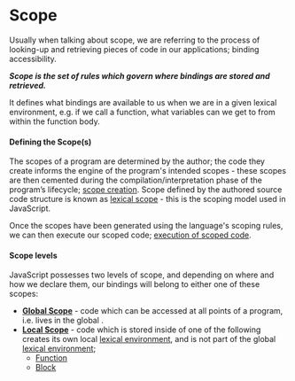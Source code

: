 # Scope

Usually when talking about scope, we are referring to the process of looking-up and retrieving pieces of code in our applications; binding accessibility.

**_Scope is the set of rules which govern where bindings are stored and retrieved._**

It defines what bindings are available to us when we are in a given lexical environment, e.g. if we call a function, what variables can we get to from within the function body.

#### Defining the Scope(s)

The scopes of a program are determined by the author; the code they create informs the engine of the program's intended scopes - these scopes are then cemented during the compilation/interpretation phase of the program’s lifecycle; [scope creation](01-creation). Scope defined by the authored source code structure is known as [lexical scope](./lexical-scope) - this is the scoping model used in JavaScript.

Once the scopes have been generated using the language's scoping rules, we can then execute our scoped code; [execution of scoped code](02-execution).

#### Scope levels

JavaScript possesses two levels of scope, and depending on where and how we declare them, our bindings will belong to either one of these scopes:

- [**Global Scope**](scope-levels/global) - code which can be accessed at all points of a program, i.e. lives in the global .
- [**Local Scope**](scope-levels/local) - code which is stored inside of one of the following creates its own local [lexical environment](./lexical-environment), and is not part of the global [lexical environment](./lexical-environment);
  - [Function](scope-levels/local/function)
  - [Block](scope-levels/local/block)
